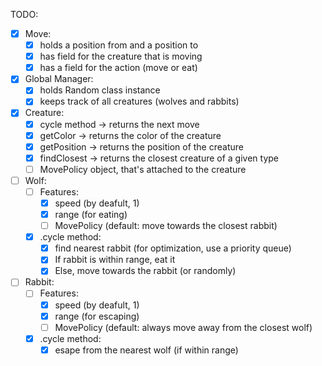 TODO:
- [x] Move:
  - [x] holds a position from and a position to
  - [x] has field for the creature that is moving
  - [x] has a field for the action (move or eat)
- [x] Global Manager:
  - [x] holds Random class instance
  - [x] keeps track of all creatures (wolves and rabbits)
- [x] Creature:
  - [x] cycle method -> returns the next move
  - [x] getColor -> returns the color of the creature
  - [x] getPosition -> returns the position of the creature
  - [x] findClosest -> returns the closest creature of a given type
  - [ ] MovePolicy object, that's attached to the creature
- [ ] Wolf:
  - [ ] Features:
    - [x] speed (by deafult, 1)
    - [x] range (for eating)
    - [ ] MovePolicy (default: move towards the closest rabbit)
  - [x] .cycle method:
    - [x] find nearest rabbit (for optimization, use a priority queue)
    - [x] If rabbit is within range, eat it
    - [x] Else, move towards the rabbit (or randomly)
- [ ] Rabbit:
  - [ ] Features:
    - [x] speed (by deafult, 1)
    - [x] range (for escaping)
    - [ ] MovePolicy (default: always move away from the closest wolf)
  - [x] .cycle method:
    - [x] esape from the nearest wolf (if within range)